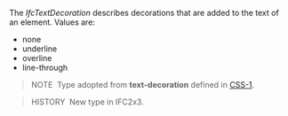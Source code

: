 ﻿The _IfcTextDecoration_ describes decorations that are added to the text of an element. Values are:

* none
* underline
* overline
* line-through

> NOTE&nbsp; Type adopted from **text-decoration** defined in [CSS-1](../../../bibliography.htm#CSS1).

> HISTORY&nbsp; New type in IFC2x3.
